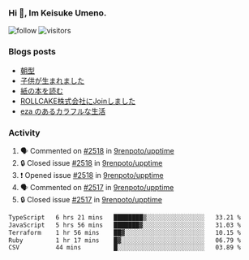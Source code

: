 ### Hi 👋, Im Keisuke Umeno.

<!--
**9renpoto/9renpoto** is a ✨ _special_ ✨ repository because its `README.md` (this file) appears on your GitHub profile.

Here are some ideas to get you started:

- 🔭 I’m currently working on ...
- 🌱 I’m currently learning ...
- 👯 I’m looking to collaborate on ...
- 🤔 I’m looking for help with ...
- 💬 Ask me about ...
- 📫 How to reach me: ...
- 😄 Pronouns: ...
- ⚡ Fun fact: ...
-->

![follow](https://img.shields.io/github/followers/9renpoto?label=Follow&style=social)
![visitors](https://komarev.com/ghpvc/?username=9renpoto&label=Profile%20views&color=0e75b6&style=flat)

### Blogs posts

<!-- BLOG-POST-LIST:START -->
- [朝型](https://9renpoto.win/entry/2024/05/29/im-an-early)
- [子供が生まれました](https://9renpoto.win/entry/2024/04/18/hello-world)
- [紙の本を読む](https://9renpoto.win/entry/2024/02/25/reading-papar-book)
- [ROLLCAKE株式会社にJoinしました](https://9renpoto.win/entry/2024/02/11/join)
- [eza のあるカラフルな生活](https://9renpoto.win/entry/2024/02/01/eza)
<!-- BLOG-POST-LIST:END -->

### Activity

<!--START_SECTION:activity-->
1. 🗣 Commented on [#2518](https://github.com/9renpoto/upptime/issues/2518#issuecomment-2212418582) in [9renpoto/upptime](https://github.com/9renpoto/upptime)
2. 🔒 Closed issue [#2518](https://github.com/9renpoto/upptime/issues/2518) in [9renpoto/upptime](https://github.com/9renpoto/upptime)
3. ❗ Opened issue [#2518](https://github.com/9renpoto/upptime/issues/2518) in [9renpoto/upptime](https://github.com/9renpoto/upptime)
4. 🗣 Commented on [#2517](https://github.com/9renpoto/upptime/issues/2517#issuecomment-2212339958) in [9renpoto/upptime](https://github.com/9renpoto/upptime)
5. 🔒 Closed issue [#2517](https://github.com/9renpoto/upptime/issues/2517) in [9renpoto/upptime](https://github.com/9renpoto/upptime)
<!--END_SECTION:activity-->

<!--START_SECTION:waka-->

```txt
TypeScript   6 hrs 21 mins   ████████▒░░░░░░░░░░░░░░░░   33.21 %
JavaScript   5 hrs 56 mins   ███████▓░░░░░░░░░░░░░░░░░   31.03 %
Terraform    1 hr 56 mins    ██▓░░░░░░░░░░░░░░░░░░░░░░   10.15 %
Ruby         1 hr 17 mins    █▓░░░░░░░░░░░░░░░░░░░░░░░   06.79 %
CSV          44 mins         █░░░░░░░░░░░░░░░░░░░░░░░░   03.89 %
```

<!--END_SECTION:waka-->
